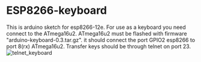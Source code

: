 # ESP8266-keyboard
This is arduino sketch for esp8266-12e. For use as a keyboard you need connect to the ATmega16u2.
ATmega16u2 must be flashed with firmware "arduino-keyboard-0.3.tar.gz".
it should connect the port GPIO2 esp8266 to port 8(rx) ATmega16u2.
Transfer keys should be through telnet on port 23.
![telnet_keyboard](https://user-images.githubusercontent.com/31064571/29405421-869bc952-8346-11e7-8920-c05f7f90aef6.JPG)
